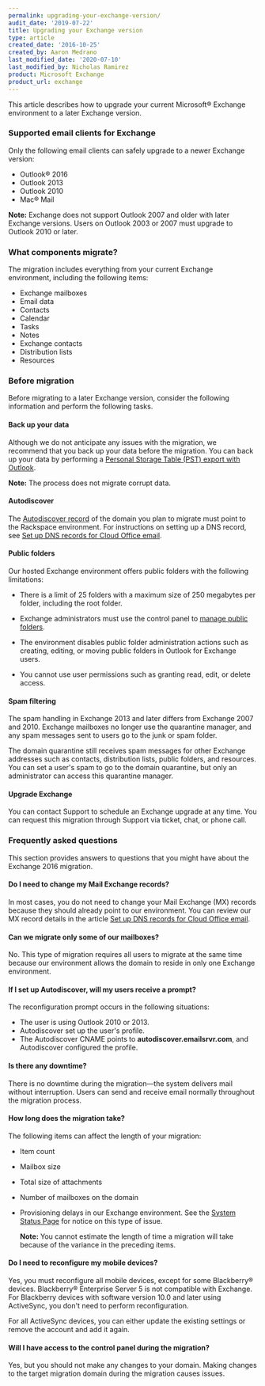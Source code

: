 ```yaml
---
permalink: upgrading-your-exchange-version/
audit_date: '2019-07-22'
title: Upgrading your Exchange version
type: article
created_date: '2016-10-25'
created_by: Aaron Medrano
last_modified_date: '2020-07-10'
last_modified_by: Nicholas Ramirez
product: Microsoft Exchange
product_url: exchange
---
```


This article describes how to upgrade your current Microsoft&reg; Exchange environment to a later Exchange version.

### Supported email clients for Exchange

Only the following email clients can safely upgrade to a newer Exchange version:

- Outlook&reg; 2016
- Outlook 2013
- Outlook 2010
- Mac&reg; Mail

**Note:** Exchange does not support Outlook 2007 and older with later Exchange versions. Users on Outlook 2003 or 2007 must upgrade to Outlook 2010 or later.

### What components migrate?

The migration includes everything from your current Exchange environment, including the following items:

  - Exchange mailboxes
  - Email data
  - Contacts
  - Calendar
  - Tasks
  - Notes
  - Exchange contacts
  - Distribution lists
  - Resources

### Before migration

Before migrating to a later Exchange version, consider the following information and perform the following tasks.

#### Back up your data

Although we do not anticipate any issues with the migration, we recommend that you back up your data before the migration. You can back up your data by performing a [Personal Storage Table (PST) export with Outlook](/how-to/export-and-import-email-address-data-using-outlook/).

  **Note:** The process does not migrate corrupt data.

#### Autodiscover
The [Autodiscover record](/how-to/dns-record-definitions/#cname-record) of the domain you plan to migrate must point to the Rackspace environment. For instructions on setting up a DNS record, see [Set up DNS records for Cloud Office email](/how-to/set-up-dns-records-for-cloud-office-email/).

#### Public folders

Our hosted Exchange environment offers public folders with the following limitations:

- There is a limit of 25 folders with a maximum size of 250 megabytes per folder, including the root folder.

- Exchange administrators must use the control panel to [manage public folders](/how-to/manage-public-folders-in-the-control-panel-for-hosted-exchange-2013/).

- The environment disables public folder administration actions such as creating, editing, or moving public folders in Outlook for Exchange users.

- You cannot use user permissions such as granting read, edit, or delete access.

#### Spam filtering

The spam handling in Exchange 2013 and later differs from Exchange 2007 and 2010. Exchange mailboxes no longer use the quarantine manager, and any spam messages sent to users go to the junk or spam folder.

The domain quarantine still receives spam messages for other Exchange addresses such as contacts, distribution lists, public folders, and resources. You can set a user's spam to go to the domain quarantine, but only an administrator can access this quarantine manager.

#### Upgrade Exchange

You can contact Support to schedule an Exchange upgrade at any time. You can request this migration through Support via ticket, chat, or phone call.

### Frequently asked questions

This section provides answers to questions that you might have about the Exchange 2016 migration.

#### Do I need to change my Mail Exchange records?

In most cases, you do not need to change your Mail Exchange (MX) records because they should already point to our environment. You can review our MX record details in the article [Set up DNS records for Cloud Office email](https://support.rackspace.com/how-to/set-up-dns-records-for-cloud-office-email/).

#### Can we migrate only some of our mailboxes?

No. This type of migration requires all users to migrate at the same time because our environment allows the domain to reside in only one Exchange environment.

#### If I set up Autodiscover, will my users receive a prompt?

The reconfiguration prompt occurs in the following situations:

  - The user is using Outlook 2010 or 2013.
  - Autodiscover set up the user's profile.
  - The Autodiscover CNAME points to **autodiscover.emailsrvr.com**, and Autodiscover configured the profile.

#### Is there any downtime?

There is no downtime during the migration&mdash;the system delivers mail without interruption. Users can send and receive email normally throughout the migration process.

#### How long does the migration take?

The following items can affect the length of your migration:

- Item count
- Mailbox size
- Total size of attachments
- Number of mailboxes on the domain
- Provisioning delays in our Exchange environment. See the [System Status Page](https://status.apps.rackspace.com/) for notice on this type of issue.

  **Note:** You cannot estimate the length of time a migration will take because of the variance in the preceding items.

#### Do I need to reconfigure my mobile devices?

Yes, you must reconfigure all mobile devices, except for some Blackberry&reg; devices. Blackberry&reg; Enterprise Server 5 is not compatible with Exchange. For Blackberry devices with software version 10.0 and later using ActiveSync, you don't need to perform reconfiguration.

For all ActiveSync devices, you can either update the existing settings or remove the account and add it again. 

#### Will I have access to the control panel during the migration?

Yes, but you should not make any changes to your domain. Making changes to the target migration domain during the migration causes issues.
